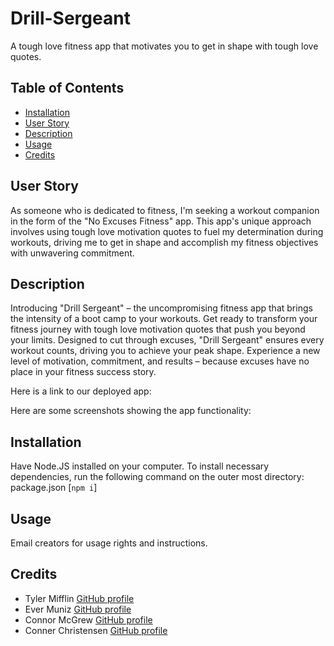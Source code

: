 # Drill-Sergeant
A tough love fitness app that motivates you to get in shape with tough love quotes.

## Table of Contents
* [Installation](#installation)
* [User Story](#User-Story)
* [Description](#Description)
* [Usage](#Usage)
* [Credits](#Credits)

## User Story
As someone who is dedicated to fitness, I'm seeking a workout companion in the form of the "No Excuses Fitness" app. This app's unique approach involves using tough love motivation quotes to fuel my determination during workouts, driving me to get in shape and accomplish my fitness objectives with unwavering commitment.

## Description
Introducing "Drill Sergeant" – the uncompromising fitness app that brings the intensity of a boot camp to your workouts. Get ready to transform your fitness journey with tough love motivation quotes that push you beyond your limits. Designed to cut through excuses, "Drill Sergeant" ensures every workout counts, driving you to achieve your peak shape. Experience a new level of motivation, commitment, and results – because excuses have no place in your fitness success story.

Here is a link to our deployed app: 

Here are some screenshots showing the app functionality:
 

## Installation
Have Node.JS installed on your computer.
To install necessary dependencies, run the following command on the outer most directory: package.json [```npm i```]

## Usage
Email creators for usage rights and instructions.

## Credits
* Tyler Mifflin [GitHub profile](https://github.com/tylermifflin)
* Ever Muniz [GitHub profile](https://github.com/Evermuniz)
* Connor McGrew [GitHub profile](https://github.com/connormcgrew)
* Conner Christensen [GitHub profile](https://github.com/Conneroc03)

